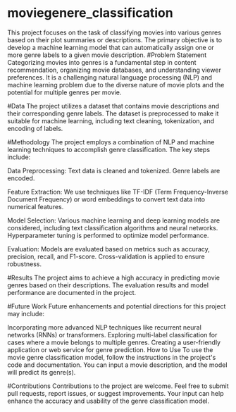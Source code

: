 # moviegenere_classification
This project focuses on the task of classifying movies into various genres based on their plot summaries or descriptions. The primary objective is to develop a machine learning model that can automatically assign one or more genre labels to a given movie description.
#Problem Statement
Categorizing movies into genres is a fundamental step in content recommendation, organizing movie databases, and understanding viewer preferences. It is a challenging natural language processing (NLP) and machine learning problem due to the diverse nature of movie plots and the potential for multiple genres per movie.

#Data
The project utilizes a dataset that contains movie descriptions and their corresponding genre labels. The dataset is preprocessed to make it suitable for machine learning, including text cleaning, tokenization, and encoding of labels.

#Methodology
The project employs a combination of NLP and machine learning techniques to accomplish genre classification. The key steps include:

Data Preprocessing: Text data is cleaned and tokenized. Genre labels are encoded.

Feature Extraction: We use techniques like TF-IDF (Term Frequency-Inverse Document Frequency) or word embeddings to convert text data into numerical features.

Model Selection: Various machine learning and deep learning models are considered, including text classification algorithms and neural networks. Hyperparameter tuning is performed to optimize model performance.

Evaluation: Models are evaluated based on metrics such as accuracy, precision, recall, and F1-score. Cross-validation is applied to ensure robustness.

#Results
The project aims to achieve a high accuracy in predicting movie genres based on their descriptions. The evaluation results and model performance are documented in the project.

#Future Work
Future enhancements and potential directions for this project may include:

Incorporating more advanced NLP techniques like recurrent neural networks (RNNs) or transformers.
Exploring multi-label classification for cases where a movie belongs to multiple genres.
Creating a user-friendly application or web service for genre prediction.
How to Use
To use the movie genre classification model, follow the instructions in the project's code and documentation. You can input a movie description, and the model will predict its genre(s).

#Contributions
Contributions to the project are welcome. Feel free to submit pull requests, report issues, or suggest improvements. Your input can help enhance the accuracy and usability of the genre classification model.
